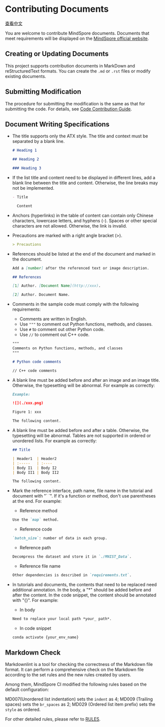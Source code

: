 # Contributing Documents

[查看中文](./CONTRIBUTING_DOC_CN.md)

You are welcome to contribute MindSpore documents. Documents that meet requirements will be displayed on the [MindSpore official website](https://www.mindspore.cn).

## Creating or Updating Documents

This project supports contribution documents in MarkDown and reStructuredText formats. You can create the ```.md``` or ```.rst``` files or modify existing documents.

## Submitting Modification

The procedure for submitting the modification is the same as that for submitting the code. For details, see [Code Contribution Guide](https://gitee.com/mindspore/mindspore/blob/master/CONTRIBUTING.md).

## Document Writing Specifications

- The title supports only the ATX style. The title and context must be separated by a blank line.

  ```markdown
  # Heading 1

  ## Heading 2

  ### Heading 3
  ```

- If the list title and content need to be displayed in different lines, add a blank line between the title and content. Otherwise, the line breaks may not be implemented.

  ```markdown
  - Title

    Content
  ```

- Anchors (hyperlinks) in the table of content can contain only Chinese characters, lowercase letters, and hyphens (-). Spaces or other special characters are not allowed. Otherwise, the link is invalid.

- Precautions are marked with a right angle bracket (>).

  ```markdown
  > Precautions
  ```

- References should be listed at the end of the document and marked in the document.

  ```markdown
  Add a [number] after the referenced text or image description.

  ## References

  [1] Author. [Document Name](http://xxx).

  [2] Author. Document Name.
  ```

- Comments in the sample code must comply with the following requirements:

    - Comments are written in English.
    - Use ```"""``` to comment out Python functions, methods, and classes.
    - Use ```#``` to comment out other Python code.
    - Use ```//``` to comment out C++ code.

  ```markdown
  """
  Comments on Python functions, methods, and classes
  """

  # Python code comments

  // C++ code comments

  ```

- A blank line must be added before and after an image and an image title. Otherwise, the typesetting will be abnormal. For example as correctly:

   ```markdown
  Example:

  ![](./xxx.png)

  Figure 1: xxx

  The following content.
  ```

- A blank line must be added before and after a table. Otherwise, the typesetting will be abnormal. Tables are not supported in ordered or unordered lists. For example as correctly:

  ```markdown
  ## Title

  | Header1  | Header2
  | :-----   | :----
  | Body I1  | Body I2
  | Body II1 | Body II2

  The following content.
  ```

- Mark the reference interface, path name, file name in the tutorial and document with "\` \`". If it's a function or method, don't use parentheses at the end. For example:

    - Reference method

    ```markdown
    Use the `map` method.
    ```

    - Reference code

    ```markdown
    `batch_size`: number of data in each group.
    ```

    - Reference path

    ```markdown
    Decompress the dataset and store it in `./MNIST_Data`.
    ```

    - Reference file name

    ```markdown
    Other dependencies is described in `requirements.txt`.
    ```

- In tutorials and documents, the contents that need to be replaced need additional annotation. In the body, a "*" should be added before and after the content. In the code snippet, the content should be annotated with "{}". For example:

    - In body

    ```markdown
    Need to replace your local path *your_ path*.
    ```

    - In code snippet

    ```markdown
    conda activate {your_env_name}
    ```

## Markdown Check

Markdownlint is a tool for checking the correctness of the Markdown file format. It can perform a comprehensive check on the Markdown file according to the set rules and the new rules created by users.

Among them, MindSpore CI modified the following rules based on the default configuration:

MD007(Unordered list indentation) sets the `indent` as 4; MD009 (Trailing spaces) sets the `br_spaces` as 2; MD029 (Ordered list item prefix) sets the `style` as ordered.

For other detailed rules, please refer to [RULES](https://github.com/markdownlint/markdownlint/blob/master/docs/RULES.md).
